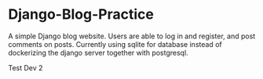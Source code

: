 # Django-Blog-Practice
A simple Django blog website. Users are able to log in and register, and post comments on posts.
Currently using sqlite for database instead of dockerizing the django server together with postgresql.

Test Dev 2